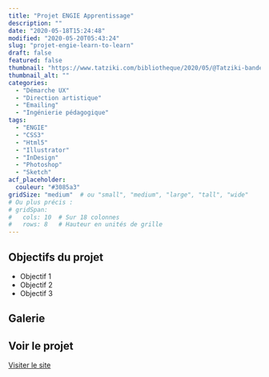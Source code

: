```yaml
---
title: "Projet ENGIE Apprentissage"
description: ""
date: "2020-05-18T15:24:48"
modified: "2020-05-20T05:43:24"
slug: "projet-engie-learn-to-learn"
draft: false
featured: false
thumbnail: "https://www.tatziki.com/bibliotheque/2020/05/@Tatziki-bandeau-Learn2Learn-graphics.jpg"
thumbnail_alt: ""
categories:
  - "Démarche UX"
  - "Direction artistique"
  - "Emailing"
  - "Ingénierie pédagogique"
tags:
  - "ENGIE"
  - "CSS3"
  - "Html5"
  - "Illustrator"
  - "InDesign"
  - "Photoshop"
  - "Sketch"
acf_placeholder:
  couleur: "#3085a3"
gridSize: "medium"  # ou "small", "medium", "large", "tall", "wide"
# Ou plus précis :
# gridSpan:
#   cols: 10  # Sur 18 colonnes
#   rows: 8   # Hauteur en unités de grille
---
```


## Objectifs du projet

<!-- TODO: Ajouter les objectifs depuis ACF -->
- Objectif 1
- Objectif 2
- Objectif 3

## Galerie

<!-- TODO: Ajouter les images du projet -->

## Voir le projet

[Visiter le site](https://www.tatziki.com/projet-engie-learn-to-learn/)
